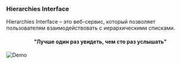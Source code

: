 ### Hierarchies Interface

Hierarchies Interface – это веб-сервис, который позволяет пользователям взаимодействовать с иерархическими списками.

#### <center>"Лучше один раз увидеть, чем сто раз услышать"</center>

![Demo](demo.gif)
